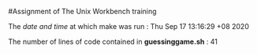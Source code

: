 #Assignment of The Unix Workbench training


The *date and time* at which make was run : 
Thu Sep 17 13:16:29 +08 2020


The number of lines of code contained in **guessinggame.sh** : 
41
